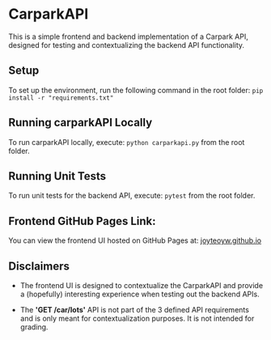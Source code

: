 # CarparkAPI

This is a simple frontend and backend implementation of a Carpark API, designed for testing and contextualizing the backend API functionality.

## Setup

To set up the environment, run the following command in the root folder: `pip install -r "requirements.txt"`

## Running carparkAPI Locally

To run carparkAPI locally, execute: `python carparkapi.py` from the root folder.

## Running Unit Tests

To run unit tests for the backend API, execute: `pytest` from the root folder.

## Frontend GitHub Pages Link:

You can view the frontend UI hosted on GitHub Pages at: [joyteoyw.github.io](https://joyteoyw.github.io/)

## Disclaimers

- The frontend UI is designed to contextualize the CarparkAPI and provide a (hopefully) interesting experience when testing out the backend APIs.
  
- The **'GET /car/lots'** API is not part of the 3 defined API requirements and is only meant for contextualization purposes. It is not intended for grading.


